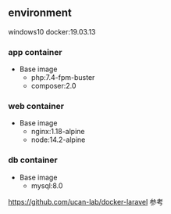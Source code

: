 ## environment
windows10
docker:19.03.13
### app container
- Base image
  - php:7.4-fpm-buster
  - composer:2.0
### web container
- Base image
  - nginx:1.18-alpine
  - node:14.2-alpine
### db container
- Base image
  - mysql:8.0

https://github.com/ucan-lab/docker-laravel 参考
